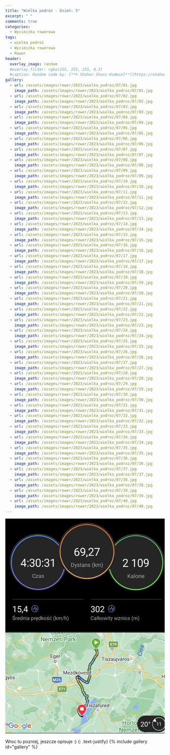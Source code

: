 ```yaml
---
title: "Wielka podróz - Dzień: 5"
excerpt: " "
comments: true
categories:
  - Wycieczka rowerowa
tags:
  - wielka podróż
  - Wycieczka rowerowa
  - Rower
header:
  overlay_image: random
  #overlay_filter: rgba(255, 255, 255, 0.3)
  #caption: Random code by: [**© Shahar Shani-Kadmiel**](https://shaharkadmiel.github.io)"
gallery:
  - url: /assets/images/rower/2023/wielka_podroz/07/01.jpg
    image_path: /assets/images/rower/2023/wielka_podroz/07/01.jpg
  - url: /assets/images/rower/2023/wielka_podroz/07/02.jpg
    image_path: /assets/images/rower/2023/wielka_podroz/07/02.jpg
  - url: /assets/images/rower/2023/wielka_podroz/07/03.jpg
    image_path: /assets/images/rower/2023/wielka_podroz/07/03.jpg
  - url: /assets/images/rower/2023/wielka_podroz/07/04.jpg
    image_path: /assets/images/rower/2023/wielka_podroz/07/04.jpg
  - url: /assets/images/rower/2023/wielka_podroz/07/05.jpg
    image_path: /assets/images/rower/2023/wielka_podroz/07/05.jpg
  - url: /assets/images/rower/2023/wielka_podroz/07/06.jpg
    image_path: /assets/images/rower/2023/wielka_podroz/07/06.jpg
  - url: /assets/images/rower/2023/wielka_podroz/07/07.jpg
    image_path: /assets/images/rower/2023/wielka_podroz/07/07.jpg
  - url: /assets/images/rower/2023/wielka_podroz/07/08.jpg
    image_path: /assets/images/rower/2023/wielka_podroz/07/08.jpg
  - url: /assets/images/rower/2023/wielka_podroz/07/09.jpg
    image_path: /assets/images/rower/2023/wielka_podroz/07/09.jpg
  - url: /assets/images/rower/2023/wielka_podroz/07/10.jpg
    image_path: /assets/images/rower/2023/wielka_podroz/07/10.jpg
  - url: /assets/images/rower/2023/wielka_podroz/07/11.jpg
    image_path: /assets/images/rower/2023/wielka_podroz/07/11.jpg
  - url: /assets/images/rower/2023/wielka_podroz/07/12.jpg
    image_path: /assets/images/rower/2023/wielka_podroz/07/12.jpg
  - url: /assets/images/rower/2023/wielka_podroz/07/13.jpg
    image_path: /assets/images/rower/2023/wielka_podroz/07/13.jpg
  - url: /assets/images/rower/2023/wielka_podroz/07/14.jpg
    image_path: /assets/images/rower/2023/wielka_podroz/07/14.jpg
  - url: /assets/images/rower/2023/wielka_podroz/07/15.jpg
    image_path: /assets/images/rower/2023/wielka_podroz/07/15.jpg
  - url: /assets/images/rower/2023/wielka_podroz/07/16.jpg
    image_path: /assets/images/rower/2023/wielka_podroz/07/16.jpg
  - url: /assets/images/rower/2023/wielka_podroz/07/17.jpg
    image_path: /assets/images/rower/2023/wielka_podroz/07/17.jpg
  - url: /assets/images/rower/2023/wielka_podroz/07/18.jpg
    image_path: /assets/images/rower/2023/wielka_podroz/07/18.jpg
  - url: /assets/images/rower/2023/wielka_podroz/07/19.jpg
    image_path: /assets/images/rower/2023/wielka_podroz/07/19.jpg
  - url: /assets/images/rower/2023/wielka_podroz/07/20.jpg
    image_path: /assets/images/rower/2023/wielka_podroz/07/20.jpg
  - url: /assets/images/rower/2023/wielka_podroz/07/21.jpg
    image_path: /assets/images/rower/2023/wielka_podroz/07/21.jpg
  - url: /assets/images/rower/2023/wielka_podroz/07/22.jpg
    image_path: /assets/images/rower/2023/wielka_podroz/07/22.jpg
  - url: /assets/images/rower/2023/wielka_podroz/07/23.jpg
    image_path: /assets/images/rower/2023/wielka_podroz/07/23.jpg
  - url: /assets/images/rower/2023/wielka_podroz/07/24.jpg
    image_path: /assets/images/rower/2023/wielka_podroz/07/24.jpg
  - url: /assets/images/rower/2023/wielka_podroz/07/25.jpg
    image_path: /assets/images/rower/2023/wielka_podroz/07/25.jpg
  - url: /assets/images/rower/2023/wielka_podroz/07/26.jpg
    image_path: /assets/images/rower/2023/wielka_podroz/07/26.jpg
  - url: /assets/images/rower/2023/wielka_podroz/07/27.jpg
    image_path: /assets/images/rower/2023/wielka_podroz/07/27.jpg
  - url: /assets/images/rower/2023/wielka_podroz/07/28.jpg
    image_path: /assets/images/rower/2023/wielka_podroz/07/28.jpg
  - url: /assets/images/rower/2023/wielka_podroz/07/29.jpg
    image_path: /assets/images/rower/2023/wielka_podroz/07/29.jpg
  - url: /assets/images/rower/2023/wielka_podroz/07/30.jpg
    image_path: /assets/images/rower/2023/wielka_podroz/07/30.jpg
  - url: /assets/images/rower/2023/wielka_podroz/07/31.jpg
    image_path: /assets/images/rower/2023/wielka_podroz/07/31.jpg
  - url: /assets/images/rower/2023/wielka_podroz/07/32.jpg
    image_path: /assets/images/rower/2023/wielka_podroz/07/32.jpg
  - url: /assets/images/rower/2023/wielka_podroz/07/33.jpg
    image_path: /assets/images/rower/2023/wielka_podroz/07/33.jpg
  - url: /assets/images/rower/2023/wielka_podroz/07/34.jpg
    image_path: /assets/images/rower/2023/wielka_podroz/07/34.jpg
  - url: /assets/images/rower/2023/wielka_podroz/07/35.jpg
    image_path: /assets/images/rower/2023/wielka_podroz/07/35.jpg
  - url: /assets/images/rower/2023/wielka_podroz/07/36.jpg
    image_path: /assets/images/rower/2023/wielka_podroz/07/36.jpg
  - url: /assets/images/rower/2023/wielka_podroz/07/37.jpg
    image_path: /assets/images/rower/2023/wielka_podroz/07/37.jpg
  - url: /assets/images/rower/2023/wielka_podroz/07/38.jpg
    image_path: /assets/images/rower/2023/wielka_podroz/07/38.jpg
  - url: /assets/images/rower/2023/wielka_podroz/07/39.jpg
    image_path: /assets/images/rower/2023/wielka_podroz/07/39.jpg
  - url: /assets/images/rower/2023/wielka_podroz/07/40.jpg
    image_path: /assets/images/rower/2023/wielka_podroz/07/40.jpg
---
```

![mapka](/assets/images/rower/2023/wielka_podroz/07/mapka.png)

Wroc tu pozniej, jeszcze opisuje :)
{: .text-justify}
{% include gallery id="gallery" %}
